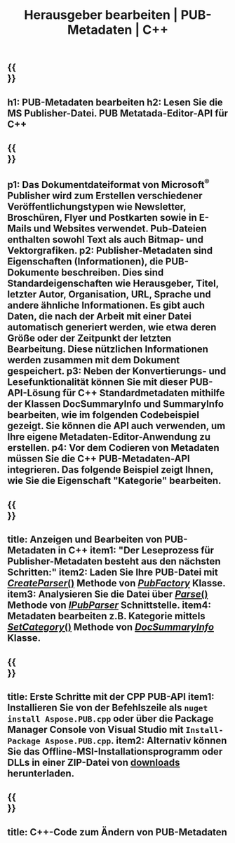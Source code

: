 ﻿---
translation: true
template: /_templates/metadata-cpp.md
title: Herausgeber bearbeiten | PUB-Metadaten | C++
description: Lies Publisher-Metadaten mit der PUB C++ API-Lösung. Die lokale C++-API ermöglicht Ihnen den Zugriff auf die SummaryInfo- und DocSummaryInfo-Eigenschaften.
url: /cpp/metadata/pub/
metakeywords: Pub-Metadaten bearbeiten, Pub-Datei-Metadaten, Herausgeber-Metadaten-Editor, Pub-Datei-Metadaten lesen, Pub-Metadaten lesen
family: pub
platformtag: cpp
feature: metadata
aliases: /cpp/metadaten/
---

{{<section banner>}}
---
h1: PUB-Metadaten bearbeiten
h2: Lesen Sie die MS Publisher-Datei. PUB Metatada-Editor-API für C++
---

{{<section overview>}}
---
p1: Das Dokumentdateiformat von Microsoft<sup>®</sup> Publisher wird zum Erstellen verschiedener Veröffentlichungstypen wie Newsletter, Broschüren, Flyer und Postkarten sowie in E-Mails und Websites verwendet. Pub-Dateien enthalten sowohl Text als auch Bitmap- und Vektorgrafiken.
p2: Publisher-Metadaten sind Eigenschaften (Informationen), die PUB-Dokumente beschreiben. Dies sind Standardeigenschaften wie Herausgeber, Titel, letzter Autor, Organisation, URL, Sprache und andere ähnliche Informationen. Es gibt auch Daten, die nach der Arbeit mit einer Datei automatisch generiert werden, wie etwa deren Größe oder der Zeitpunkt der letzten Bearbeitung. Diese nützlichen Informationen werden zusammen mit dem Dokument gespeichert.
p3: Neben der Konvertierungs- und Lesefunktionalität können Sie mit dieser PUB-API-Lösung für C++ Standardmetadaten mithilfe der Klassen DocSummaryInfo und SummaryInfo bearbeiten, wie im folgenden Codebeispiel gezeigt. Sie können die API auch verwenden, um Ihre eigene Metadaten-Editor-Anwendung zu erstellen.
p4: Vor dem Codieren von Metadaten müssen Sie die C++ PUB-Metadaten-API integrieren. Das folgende Beispiel zeigt Ihnen, wie Sie die Eigenschaft "Kategorie" bearbeiten.
---

{{<section feature1>}}
---
title: Anzeigen und Bearbeiten von PUB-Metadaten in C++
item1: "Der Leseprozess für Publisher-Metadaten besteht aus den nächsten Schritten:"
item2: Laden Sie Ihre PUB-Datei mit [*CreateParser*()](https://apireference.aspose.com/pub/cpp/class/aspose.pub.pub_factory#a88c04c4c35d45ee8febc7e1554d03c4b) Methode von [*PubFactory*](https://apireference.aspose.com/pub/cpp/class/aspose.pub.pub_factory) Klasse.
item3: Analysieren Sie die Datei über [*Parse*()](https://apireference.aspose.com/pub/cpp/class/aspose.pub.i_pub_parser#ae9fc7043f382a5b4a7b694f0fe477915) Methode von [*IPubParser*](https://apireference.aspose.com/pub/cpp/class/aspose.pub.i_pub_parser) Schnittstelle.
item4: Metadaten bearbeiten z.B. Kategorie mittels [*SetCategory*()](https://apireference.aspose.com/pub/cpp/class/aspose.pub.doc_summary_info#a2e023fe8e8ecd0bf03bb6c9d561f8fec) Methode von [*DocSummaryInfo*](https://apireference.aspose.com/pub/cpp/class/aspose.pub.doc_summary_info) Klasse.
---

{{<section feature2>}}
---
title: Erste Schritte mit der CPP PUB-API
item1: Installieren Sie von der Befehlszeile als ```nuget install Aspose.PUB.cpp``` oder über die Package Manager Console von Visual Studio mit ```Install-Package Aspose.PUB.cpp```.
item2: Alternativ können Sie das Offline-MSI-Installationsprogramm oder DLLs in einer ZIP-Datei von [downloads](https://downloads.aspose.com/pub/cpp) herunterladen.
---

{{<section codeexample>}}
---
title: C++-Code zum Ändern von PUB-Metadaten
---
